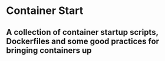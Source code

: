 # Container Start

## A collection of container startup scripts, Dockerfiles and some good practices for bringing containers up
